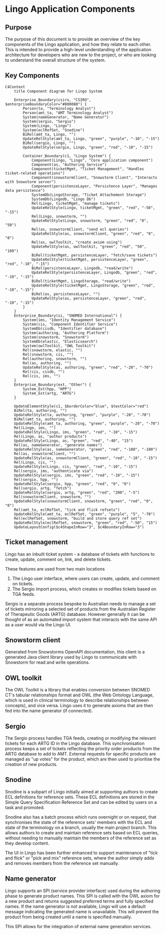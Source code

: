 # Lingo Application Components

## Purpose

The purpose of this document is to provide an overview of the key components of the Lingo
application, and how they relate to each other. This is intended to provide a high-level
understanding of the application architecture for developers who are new to the project, or who are
looking to understand the overall structure of the system.

## Key Components

```mermaid
C4Context
    title Component diagram for Lingo System

    Enterprise_Boundary(csiro, "CSIRO", $enterpriseBoundaryColor="#800080") {
        Person(ta, "Terminology Analyst")
        Person(amt_ta, "AMT Terminology Analyst")
        System(nameGenerator, "Name Generator")
        System(sergio, "Sergio")
        System(Lingo, "Lingo")
        System(eclRefSet, "Snodine")
        BiRel(amt_ta, Lingo, "")
        UpdateRelStyle(amt_ta, Lingo, "green", "purple", "-10", "-15")
        BiRel(sergio, Lingo, "")
        UpdateRelStyle(sergio, Lingo, "green", "red", "-10", "-15")

        Container_Boundary(c1, "Lingo System") {
            Component(Lingo, "Lingo", "Core application component")
            Component(as, "Authoring Service")
            Component(ticketMgmt, "Ticket Management", "Handles ticket-related operations")
            Component(snowstormClient, "Snowstorm Client", "Interacts with Snowstorm server")
            Component(persistenceLayer, "Persistence Layer", "Manages data persistence")
            SystemDb(LingoStorage, "Ticket Attachement Storage")
            SystemDb(Lingodb, "Lingo Db")
            Rel(Lingo, ticketMgmt, "manage tickets")
            UpdateRelStyle(Lingo, ticketMgmt, "green", "red", "-50", "-15")
            Rel(Lingo, snowstorm, "")
            UpdateRelStyle(Lingo, snowstorm, "green", "red", "0", "50")
            Rel(as, snowstormClient, "send ecl queries")
            UpdateRelStyle(as, snowstormClient, "green", "red", "0", "0")
            Rel(as, owlToolkit, "create axiom using")
            UpdateRelStyle(as, owlToolkit, "green", "red", "50", "100")
            BiRel(ticketMgmt, persistenceLayer, "fetch/save tickets")
            UpdateRelStyle(ticketMgmt, persistenceLayer, "green", "red", "-10", "-15")
            BiRel(persistenceLayer, Lingodb, "read/write")
            UpdateRelStyle(persistenceLayer, Lingodb, "green", "red", "-10", "-15")
            BiRel(ticketMgmt, LingoStorage, "read/write")
            UpdateRelStyle(ticketMgmt, LingoStorage, "green", "red", "-10", "-15")
            BiRel(as, persistenceLayer, "")
            UpdateRelStyle(as, persistenceLayer, "green", "red", "-10", "-15")
        }
    }
    Enterprise_Boundary(si, "SNOMED International") {
        System(ims, "Identity Management Service")
        System(cis, "Component Identifier Service")
        SystemDb(cisdb, "Identifier database")
        System(authoring, "Authoring Platform")
        System(snowstorm, "Snowstorm")
        SystemDb(elastic, "Elasticsearch")
        System(owlToolkit, "OWL Toolkit")
        Rel(snowstorm, elastic, "")
        Rel(snowstorm, cis, "")
        Rel(authoring, snowstorm, "")
        Rel(as, authoring, "")
        UpdateRelStyle(as, authoring, "green", "red", "-20", "-70")
        Rel(cis, cisdb, "")
        Rel(cis, ims, "")
    }
    Enterprise_Boundary(ext, "Other") {
        System_Ext(hpp, "HPP")
        System_Ext(artg, "ARTG")
    }

    UpdateElementStyle(c1, $borderColor="blue", $textColor="red")
    BiRel(ta, authoring, "")
    UpdateRelStyle(ta, authoring, "green", "purple", "-20", "-70")
    BiRel(amt_ta, authoring, "")
    UpdateRelStyle(amt_ta, authoring, "green", "purple", "-20", "-70")
    Rel(Lingo, ims, "")
    UpdateRelStyle(Lingo, ims, "green", "red", "-10", "-15")
    Rel(Lingo, as, "author products")
    UpdateRelStyle(Lingo, as, "green", "red", "-40", "15")
    Rel(as, nameGenerator, "generate names")
    UpdateRelStyle(as, nameGenerator, "green", "red", "-100", "-100")
    Rel(as, snowstormClient, "")
    UpdateRelStyle(as, snowstormClient, "green", "red", "-10", "-15")
    Rel(Lingo, cis, "")
    UpdateRelStyle(Lingo, cis, "green", "red", "-10", "-15")
    Rel(sergio, ims, "authenticate via")
    UpdateRelStyle(sergio, ims, "green", "red", "-10", "-15")
    Rel(sergio, hpp, "")
    UpdateRelStyle(sergio, hpp, "green", "red", "0", "0")
    Rel(sergio, artg, "fetch")
    UpdateRelStyle(sergio, artg, "green", "red", "200", "-5")
    Rel(snowstormClient, snowstorm, "")
    UpdateRelStyle(snowstormClient, snowstorm, "green", "red", "0", "0")
    Rel(amt_ta, eclRefSet, "tick and flick refsets")
    UpdateRelStyle(amt_ta, eclRefSet, "green", "purple", "5", "-70")
    Rel(eclRefSet, snowstorm, "build and store query ref set")
    UpdateRelStyle(eclRefSet, snowstorm, "green", "red", "-50", "15")
    UpdateLayoutConfig($c4ShapeInRow="3", $c4BoundaryInRow="3")

```

## Ticket management

Lingo has an inbuilt ticket system - a database of tickets with functions to create, update,
comment on, link, and delete tickets.

These features are used from two main locations

1. The Lingo user interface, where users can create, update, and comment on tickets.
2. The Sergio import process, which creates or modifies tickets based on TGA feeds.

Sergio is a separate process bespoke to Australian needs to manage a set of tickets mirroring a
selected set of products from the Australian Register of Therapeutic Goods (ARTG) database. However
generally it can be thought of as an automated import system that interacts with the same API as a
user would via the Lingo UI.

## Snowstorm client

Generated from Snowstorms OpenAPI documentation, this client is a generated Java client library used
by Lingo to communicate with Snowstorm for read and write operations.

## OWL toolkit

The OWL Toolkit is a library that enables conversion between SNOMED CT's tabular relationships
format and OWL (the Web Ontology Language, which is used in clinical terminology to describe 
relationships between concepts), and vice versa. Lingo uses it to generate axioms that are then fed 
into the name generator (if connected).

## Sergio

The Sergio process handles TGA feeds, creating or modifying the relevant tickets for each ARTG ID in
the Lingo database. This synchronisation process keeps a set of tickets reflecting the priority
order products from the ARTG database to add to AMT. External requests for specific products are
managed as "up votes" for the product, which are then used to prioritise the creation of new
products.

## Snodine

Snodine is a subpart of Lingo initially aimed at supporting authors to create ECL definitions for
reference sets. These ECL definitions are stored in the Simple Query Specification Reference Set
and can be edited by users on a task and promoted.

Snodine also has a batch process which runs overnight or on request, that synchronises the state of
the reference sets' members with the ECL and state of the terminology on a branch, usually the main
project branch. This allows authors to create and maintain reference sets based on ECL queries,
without needing to manually maintain the members of the reference set as they develop content.

The UI in Lingo has been further enhanced to support maintenance of "tick and flick" or "pick and
mix" reference sets, where the author simply adds and removes members from the reference set
manually.

## Name generator

Lingo supports an SPI (service provider interface) used during the authoring phase to generate product
names. This SPI is called with the OWL axiom for a new product and returns suggested preferred terms 
and fully specified names. If the name generator is not available, Lingo will use a default message 
indicating the generated name is unavailable. This will prevent the product from being created until 
a name is specified manually.

This SPI allows for the integration of external name generation services.
